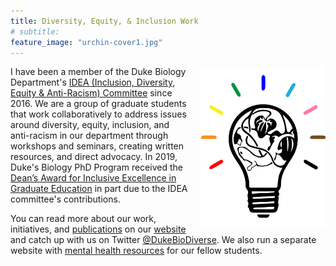 ```yaml
---
title: Diversity, Equity, & Inclusion Work
# subtitle:
feature_image: "urchin-cover1.jpg"
---
```


<img style="float: right; padding-left: 20px;" width="200" src="/IDEA_logo.png">

I have been a member of the Duke Biology Department's [IDEA (Inclusion, Diversity, Equity & Anti-Racism) Committee](https://sites.duke.edu/biodiversity/graduate-student-committee/) since 2016. We are a group of graduate students that work collaboratively to address issues around diversity, equity, inclusion, and anti-racism in our department through workshops and seminars, creating written resources, and direct advocacy. In 2019, Duke's Biology PhD Program received the [Dean’s Award for Inclusive Excellence in Graduate Education](https://gradschool.duke.edu/about/news/biology-phd-program-2019-dean-s-award-winner) in part due to the IDEA committee's contributions.

You can read more about our work, initiatives, and [publications](https://sites.duke.edu/biodiversity/publications/) on our [website](https://sites.duke.edu/biodiversity/) and catch up with us on Twitter [@DukeBioDiverse](https://twitter.com/DukeBioDiverse). We also run a separate website with [mental health resources](https://sites.duke.edu/biodiversity_mindhealth/) for our fellow students.
